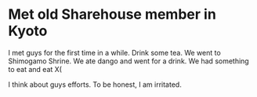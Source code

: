 # Met old Sharehouse member in Kyoto
I met guys for the first time in a while. Drink some tea. We went to Shimogamo Shrine.
We ate dango and went for a drink. We had something to eat and eat X(

I think about guys efforts. To be honest, I am irritated.